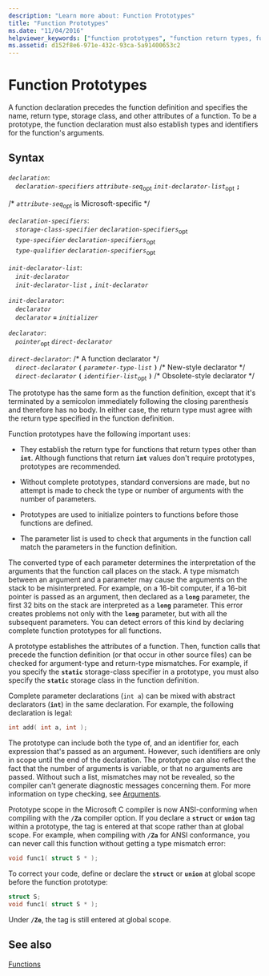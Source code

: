 ```yaml
---
description: "Learn more about: Function Prototypes"
title: "Function Prototypes"
ms.date: "11/04/2016"
helpviewer_keywords: ["function prototypes", "function return types, function prototypes", "data types [C], function return types", "functions [C], return types", "prototypes [C++], function"]
ms.assetid: d152f8e6-971e-432c-93ca-5a91400653c2
---
```

# Function Prototypes

A function declaration precedes the function definition and specifies the name, return type, storage class, and other attributes of a function. To be a prototype, the function declaration must also establish types and identifiers for the function's arguments.

## Syntax

*`declaration`*:\
&emsp;*`declaration-specifiers`* *`attribute-seq`*<sub>opt</sub> *`init-declarator-list`*<sub>opt</sub> **`;`**

/\* *`attribute-seq`*<sub>opt</sub> is Microsoft-specific \*/

*`declaration-specifiers`*:\
&emsp;*`storage-class-specifier`* *`declaration-specifiers`*<sub>opt</sub> \
&emsp;*`type-specifier`* *`declaration-specifiers`*<sub>opt</sub> \
&emsp;*`type-qualifier`* *`declaration-specifiers`*<sub>opt</sub>

*`init-declarator-list`*:\
&emsp;*`init-declarator`*\
&emsp;*`init-declarator-list`*  **`,`**  *`init-declarator`*

*`init-declarator`*:\
&emsp;*`declarator`*\
&emsp;*`declarator`* **`=`** *`initializer`*

*`declarator`*:\
&emsp;*`pointer`*<sub>opt</sub> *`direct-declarator`*

*`direct-declarator`*: /\* A function declarator \*/\
&emsp;*`direct-declarator`*  **`(`**  *`parameter-type-list`*  **`)`**  /\* New-style declarator \*/\
&emsp;*`direct-declarator`*  **`(`**  *`identifier-list`*<sub>opt</sub> **`)`** /\* Obsolete-style declarator \*/

The prototype has the same form as the function definition, except that it's terminated by a semicolon immediately following the closing parenthesis and therefore has no body. In either case, the return type must agree with the return type specified in the function definition.

Function prototypes have the following important uses:

- They establish the return type for functions that return types other than **`int`**. Although functions that return **`int`** values don't require prototypes, prototypes are recommended.

- Without complete prototypes, standard conversions are made, but no attempt is made to check the type or number of arguments with the number of parameters.

- Prototypes are used to initialize pointers to functions before those functions are defined.

- The parameter list is used to check that arguments in the function call match the parameters in the function definition.

The converted type of each parameter determines the interpretation of the arguments that the function call places on the stack. A type mismatch between an argument and a parameter may cause the arguments on the stack to be misinterpreted. For example, on a 16-bit computer, if a 16-bit pointer is passed as an argument, then declared as a **`long`** parameter, the first 32 bits on the stack are interpreted as a **`long`** parameter. This error creates problems not only with the **`long`** parameter, but with all the subsequent parameters. You can detect errors of this kind by declaring complete function prototypes for all functions.

A prototype establishes the attributes of a function. Then, function calls that precede the function definition (or that occur in other source files) can be checked for argument-type and return-type mismatches. For example, if you specify the **`static`** storage-class specifier in a prototype, you must also specify the **`static`** storage class in the function definition.

Complete parameter declarations (`int a`) can be mixed with abstract declarators (**`int`**) in the same declaration. For example, the following declaration is legal:

```C
int add( int a, int );
```

The prototype can include both the type of, and an identifier for, each expression that's passed as an argument. However, such identifiers are only in scope until the end of the declaration. The prototype can also reflect the fact that the number of arguments is variable, or that no arguments are passed. Without such a list, mismatches may not be revealed, so the compiler can't generate diagnostic messages concerning them. For more information on type checking, see [Arguments](../c-language/arguments.md).

Prototype scope in the Microsoft C compiler is now ANSI-conforming when compiling with the **`/Za`** compiler option. If you declare a **`struct`** or **`union`** tag within a prototype, the tag is entered at that scope rather than at global scope. For example, when compiling with **`/Za`** for ANSI conformance, you can never call this function without getting a type mismatch error:

```C
void func1( struct S * );
```

To correct your code, define or declare the **`struct`** or **`union`** at global scope before the function prototype:

```C
struct S;
void func1( struct S * );
```

Under **`/Ze`**, the tag is still entered at global scope.

## See also

[Functions](../c-language/functions-c.md)
